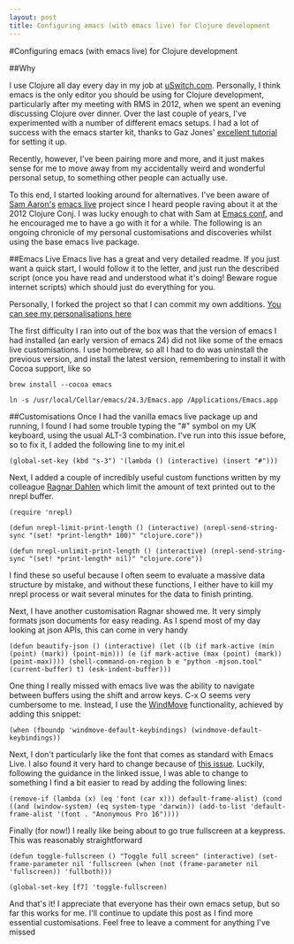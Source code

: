 ```yaml
---
layout: post
title: Configuring emacs (with emacs live) for Clojure development
---
```

#Configuring emacs (with emacs live) for Clojure development

##Why

I use Clojure all day every day in my job at [uSwitch.com](http://www.uswitch.com/). Personally, I think emacs is the only editor you should be using for Clojure development,
particularly after my meeting with RMS in 2012, when we spent an evening discussing Clojure over dinner. Over the last couple of years, I've experimented with a number of
different emacs setups. I had a lot of success with the emacs starter kit, thanks to Gaz Jones' 
[excellent tutorial](http://blog.gaz-jones.com/2012/02/01/setting_up_emacs_for_clojure_development.html) for setting it up. 

Recently, however, I've been pairing more and more, and it just makes sense for me to move away from my accidentally weird and wonderful personal setup, to something other people
can actually use.


To this end, I started looking around for alternatives. I've been aware of [Sam Aaron's](http://sam.aaron.name/) [emacs live](https://github.com/overtone/emacs-live) project since I heard people raving about it at the
2012 Clojure Conj. I was lucky enough to chat with Sam at [Emacs conf](http://emacsconf.herokuapp.com/), and he encouraged me to have a go with it for a while. The following 
is an ongoing chronicle of my personal customisations and discoveries whilst using the base emacs live package.

##Emacs Live
Emacs live has a great and very detailed readme. If you just want a quick start, I would follow it to the letter, and just run the described
script (once you have read and understood what it's doing! Beware rogue internet scripts) which should just do everything for you.

Personally, I forked the project so that I can commit my own additions. [You can see my personalisations here](https://github.com/jonneale/emacs-live)

The first difficulty I ran into out of the box was that the version of emacs I had installed (an early version of emacs 24) did not like some of the emacs live
customisations. I use homebrew, so all I had to do was uninstall the previous version, and install the latest version, remembering to install it with Cocoa support,
like so

`brew install --cocoa emacs`

`ln -s /usr/local/Cellar/emacs/24.3/Emacs.app /Applications/Emacs.app`

##Customisations
Once I had the vanilla emacs live package up and running, I found I had some trouble typing the "#" symbol on my UK keyboard, using the usual ALT-3 combination.
I've run into this issue before, so to fix it, I added the following line to my init.el

`(global-set-key (kbd "s-3") '(lambda () (interactive) (insert "#")))`

Next, I added a couple of incredibly useful custom functions written by my colleague [Ragnar Dahlen](https://github.com/ragnard) which limit the amount of text printed out to the
nrepl buffer.

`(require 'nrepl)`

`(defun nrepl-limit-print-length ()
  (interactive)
  (nrepl-send-string-sync "(set! *print-length* 100)" "clojure.core"))`

`(defun nrepl-unlimit-print-length ()
  (interactive)
  (nrepl-send-string-sync "(set! *print-length* nil)" "clojure.core"))`

I find these so useful because I often seem to evaluate a massive data structure by mistake, and without these functions, I either have to kill my nrepl process
or wait several minutes for the data to finish printing.

Next, I have another customisation Ragnar showed me. It very simply formats json documents for easy reading. As I spend most of my day looking at json APIs, this
can come in very handy

`(defun beautify-json ()
  (interactive)
  (let ((b (if mark-active (min (point) (mark)) (point-min)))
        (e (if mark-active (max (point) (mark)) (point-max))))
    (shell-command-on-region b e
                             "python -mjson.tool" (current-buffer) t)
    (esk-indent-buffer)))`

One thing I really missed with emacs live was the ability to navigate between buffers using the shift and arrow keys. C-x O seems very cumbersome to me. Instead,
I use the [WindMove](http://www.emacswiki.org/emacs/WindMove) functionality, achieved by adding this snippet:

`(when (fboundp 'windmove-default-keybindings)
      (windmove-default-keybindings))`
      
Next, I don't particularly like the font that comes as standard with Emacs Live. I also found it very hard to change because of [this issue](https://github.com/overtone/emacs-live/issues/25).
Luckily, following the guidance in the linked issue, I was able to change to something I find a bit easier to read by adding the following lines:

`(remove-if (lambda (x)
             (eq 'font (car x)))
           default-frame-alist)
(cond
 ((and (window-system) (eq system-type 'darwin))
  (add-to-list 'default-frame-alist '(font . "Anonymous Pro 16"))))`
  
Finally (for now!) I really like being about to go true fullscreen at a keypress. This was reasonably straightforward

`(defun toggle-fullscreen ()
  "Toggle full screen"
  (interactive)
  (set-frame-parameter
     nil 'fullscreen
     (when (not (frame-parameter nil 'fullscreen)) 'fullboth)))`
     
`(global-set-key [f7] 'toggle-fullscreen)`

And that's it! I appreciate that everyone has their own emacs setup, but so far this works for me. I'll continue to update this post as I find more essential
customisations. Feel free to leave a comment for anything I've missed


